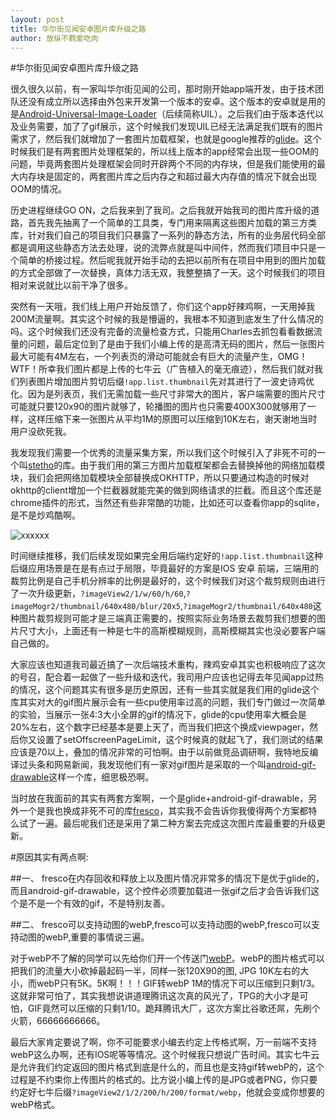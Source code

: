 ```yaml
---
layout: post
title: 华尔街见闻安卓图片库升级之路
author: 放纵不羁爱吃肉
---
```


#华尔街见闻安卓图片库升级之路

很久很久以前，有一家叫华尔街见闻的公司，那时刚开始app端开发，由于技术团队还没有成立所以选择由外包来开发第一个版本的安卓。这个版本的安卓就是用的是[Android-Universal-Image-Loader](https://github.com/nostra13/Android-Universal-Image-Loader)（后续简称UIL）。之后我们由于版本迭代以及业务需要，加了了gif展示，这个时候我们发现UIL已经无法满足我们既有的图片需求了，然后我们就增加了一套图片加载框架，也就是google推荐的[glide](https://github.com/bumptech/glide)。这个时候我们是有两套图片处理框架的，所以线上版本的app经常会出现一些OOM的问题，毕竟两套图片处理框架会同时开辟两个不同的内存块，但是我们能使用的最大内存块是固定的，两套图片库之后内存之和超过最大内存值的情况下就会出现OOM的情况。

历史进程继续GO ON，之后我来到了我司。之后我就开始我司的图片库升级的道路，首先我先抽离了一个简单的工具类，专门用来隔离这些图片加载的第三方类库，针对我们自己的项目我们只暴露了一系列的静态方法，所有的业务层代码全部都是调用这些静态方法去处理，说的流弊点就是叫中间件，然而我们项目中只是一个简单的桥接过程。然后呢我就开始手动的去把以前所有在项目中用到的图片加载的方式全部做了一次替换，真体力活无双，我整整搞了一天。这个时候我们的项目相对来说就比以前干净了很多。

突然有一天哦，我们线上用户开始反馈了，你们这个app好辣鸡啊，一天用掉我200M流量啊。其实这个时候的我是懵逼的，我根本不知道到底发生了什么情况的吗。这个时候我们还没有完备的流量检查方式，只能用Charles去抓包看看数据流量的问题，最后定位到了是由于我们小编上传的是高清无码的图片，然后一张图片最大可能有4M左右，一个列表页的滑动可能就会有巨大的流量产生，OMG！WTF！所幸我们图片都是上传的七牛云（广告植入的毫无痕迹），然后我们就对我们列表图片增加图片剪切后缀`!app.list.thumbnail`先对其进行了一波史诗鸡优化。因为是列表页，我们无需加载一些尺寸非常大的图片，客户端需要的图片尺寸可能就只要120x90的图片就够了，轮播图的图片也只需要400X300就够用了一样，这样压缩下来一张图片从平均1M的原图可以压缩到10K左右，谢天谢地当时用户没砍死我。

我发现我们需要一个优秀的流量采集方案，所以我们这个时候引入了非死不可的一个叫[stetho](https://github.com/facebook/stetho)的库。由于我们用的第三方图片加载框架都会去替换掉他的网络加载模块，我们会把网络加载模块全部替换成OKHTTP，所以只要通过构造的时候对okhttp的client增加一个拦截器就能完美的做到网络请求的拦截。而且这个库还是chrome插件的形式，当然还有些非常酷的功能，比如还可以查看你app的sqlite，是不是炒鸡酷啊。

![xxxxxx](https://github.com/Leifzhang/leifzhang.github.io/images/inspector-discovery.png)

时间继续推移，我们后续发现如果完全用后端约定好的`!app.list.thumbnail`这种后缀应用场景是在是有点过于局限，毕竟最好的方案是IOS 安卓  前端，三端用的裁剪比例是自己手机分辨率的比例是最好的，这个时候我们对这个裁剪规则由进行了一次升级更新，`?imageView2/1/w/60/h/60`,`?imageMogr2/thumbnail/640x480/blur/20x5`,`?imageMogr2/thumbnail/640x480`这种图片裁剪规则可能才是三端真正需要的，按照实际业务场景去裁剪我们想要的图片尺寸大小，上面还有一种是七牛的高斯模糊规则，高斯模糊其实也没必要客户端自己做的。

大家应该也知道我司最近搞了一次后端技术重构，辣鸡安卓其实也积极响应了这次的号召，配合着一起做了一些升级和迭代，我司用户应该也记得去年见闻app过热的情况，这个问题其实有很多是历史原因，还有一些其实就是我们用的glide这个库其实对大的gif图片展示会有一些cpu使用率过高的问题，我们专门做过一次简单的实验，当展示一张4:3大小全屏的gif的情况下，glide的cpu使用率大概会是20%左右，这个数字已经基本是要上天了，而当我们把这个换成viewpager，然后你又设置了setOffscreenPageLimit，这个时候真的就起飞了，我们测试的结果应该是70以上，叠加的情况非常的可怕啊。由于以前做竞品调研啊，我特地反编译过头条和网易新闻，我发现他们有一家对gif图片是采取的一个叫[android-gif-drawable](https://github.com/koral--/android-gif-drawable)这样一个库，细思极恐啊。

当时放在我面前的其实有两套方案啊，一个是glide+android-gif-drawable，另外一个是我也换成非死不可的库[fresco](https://github.com/facebook/fresco)，其实我不会告诉你我傻得两个方案都特么试了一遍。最后呢我们还是采用了第二种方案去完成这次图片库最重要的升级更新。

#原因其实有两点啊:

##一、
fresco在内存回收和释放上以及图片情况非常多的情况下是优于glide的，而且android-gif-drawable，这个控件必须要加载进一张gif之后才会告诉我们这个是不是一个有效的gif，不是特别友善。

##二、
fresco可以支持动图的webP,fresco可以支持动图的webP,fresco可以支持动图的webP,重要的事情说三遍。

对于webP不了解的同学可以先给你们开一个传送门[webP](https://www.zhihu.com/question/27201061)。webP的图片格式可以把我们的流量大小砍掉最起码一半，同样一张120X90的图, JPG 10K左右的大小，而webP只有5K。5K啊！！！GIF转webP 1M的情况下可以压缩到只剩1/3。这就非常可怕了，其实我想说讲道理腾讯这次真的风光了，TPG的大小才是可怕，GIF竟然可以压缩的只剩1/10。跪拜腾讯大厂，这次方案比谷歌还屌，先刷个火箭，66666666666。

最后大家肯定要说了啊，你不可能要求小编去约定上传格式啊，万一前端不支持webP这么办啊，还有IOS呢等等情况。这个时候我只想说广告时间。其实七牛云是允许我们约定返回的图片格式到底是什么的，而且也是支持gif转webP的，这个过程是不约束你上传图片的格式的。比方说小编上传的是JPG或者PNG，你只要约定好七牛后缀`?imageView2/1/2/200/h/200/format/webp`，他就会变成你想要的webP格式。
